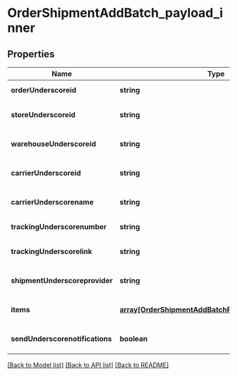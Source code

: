 # OrderShipmentAddBatch_payload_inner

## Properties
Name | Type | Description | Notes
------------ | ------------- | ------------- | -------------
**orderUnderscoreid** | **string** |  | [default to null]
**storeUnderscoreid** | **string** |  | [optional] [default to null]
**warehouseUnderscoreid** | **string** |  | [optional] [default to null]
**carrierUnderscoreid** | **string** |  | [optional] [default to null]
**carrierUnderscorename** | **string** |  | [optional] [default to null]
**trackingUnderscorenumber** | **string** |  | [default to null]
**trackingUnderscorelink** | **string** |  | [optional] [default to null]
**shipmentUnderscoreprovider** | **string** |  | [optional] [default to null]
**items** | [**array[OrderShipmentAddBatchPayloadInnerItemsInner]**](OrderShipmentAddBatchPayloadInnerItemsInner.md) |  | [optional] [default to null]
**sendUnderscorenotifications** | **boolean** |  | [optional] [default to null]

[[Back to Model list]](../README.md#documentation-for-models) [[Back to API list]](../README.md#documentation-for-api-endpoints) [[Back to README]](../README.md)


